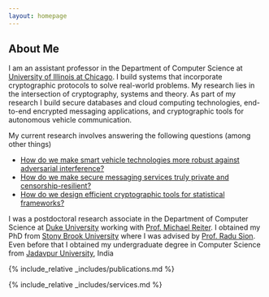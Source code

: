 ```yaml
---
layout: homepage
---
```


## About Me

I am an assistant professor in the Department of Computer Science at [University of Illinois at Chicago](https://cs.uic.edu). I build systems that incorporate cryptographic protocols to solve real-world problems. My research lies in the intersection of cryptography, systems and theory. 
As part of my research I build secure databases and cloud computing technologies, end-to-end encrypted messaging applications, and cryptographic tools for autonomous vehicle communication. 

My current research involves answering the following questions (among other things)

- [How do we make smart vehicle technologies more robust against adversarial interference?](site._includes.research.md)
- [How do we make secure messaging services truly private and censorship-resilient?](site._includes.research.md)
- [How do we design efficient cryptographic tools for statistical frameworks?](site._includes.research.md)


I was a postdoctoral research associate in the Department of Computer Science at [Duke University](https://cs.duke.edu) working with [Prof. Michael Reiter](https://reitermk.github.io/). I obtained my PhD from [Stony Brook University](https://www.cs.stonybrook.edu) where I was advised by [Prof. Radu Sion](https://zxr.io/). Even before that I obtained my undergraduate degree in Computer Science from [Jadavpur University](https://en.wikipedia.org/wiki/Jadavpur_University), India




{% include_relative _includes/publications.md %}

{% include_relative _includes/services.md %}
